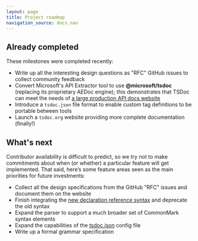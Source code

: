```yaml
---
layout: page
title: Project roadmap
navigation_source: docs_nav
---
```



## Already completed

These milestones were completed recently:

- Write up all the interesting design questions as "RFC" GitHub issues to collect community feedback
- Convert Microsoft's API Extractor tool to use **@microsoft/tsdoc** (replacing its proprietary AEDoc engine);
  this demonstrates that TSDoc can meet the needs of
  [a large production API docs website](https://docs.microsoft.com/en-us/javascript/api/sp-core-library?view=sp-typescript-latest)
- Introduce a `tsdoc.json` file format to enable custom tag definitions to be portable between tools
- Launch a `tsdoc.org` website providing more complete documentation (finally!)


## What's next

Contributor availability is difficult to predict, so we try not to make commitments about when (or whether)
a particular feature will get implemented. That said, here’s some feature areas seen as the main priorities for
future investments:

- Collect all the design specifications from the GitHub "RFC" issues and document them on the website
- Finish integrating the [new declaration reference syntax](https://github.com/microsoft/tsdoc/tree/master/tsdoc/src/beta)
  and deprecate the old syntax
- Expand the parser to support a much broader set of CommonMark syntax elements
- Expand the capabilities of the [tsdoc.json](https://github.com/microsoft/tsdoc/tree/master/tsdoc-config) config file
- Write up a formal grammar specification
